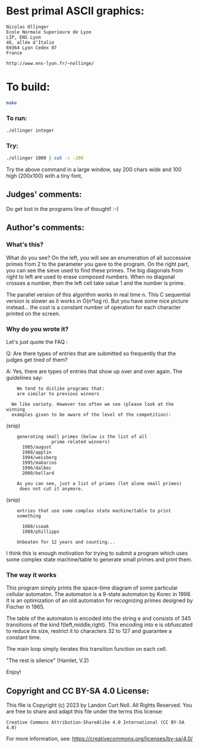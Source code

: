 # Best primal ASCII graphics:

    Nicolas Ollinger
    Ecole Normale Superieure de Lyon
    LIP, ENS Lyon
    46, allée d'Italie
    69364 Lyon Cedex 07
    France

    http://www.ens-lyon.fr/~nollinge/

# To build:

```sh
make
```

### To run:

```sh
./ollinger integer
```

### Try:

```sh
./ollinger 1000 | cut -c -200
```

Try the above command in a large window, say 200 chars wide and 100
high (200x100) with a tiny font,

## Judges' comments:

Do get lost in the programs line of thought!  :-)

## Author's comments:

### What's this?

What do you see? On the left, you will see an enumeration of all successive
primes from 2 to the parameter you gave to the program. On the right part,
you can see the sieve used to find these primes. The big diagonals from
right to left are used to erase composed numbers. When no diagonal crosses
a number, then the left cell take value 1 and the number is prime.

The parallel version of this algorithm works in real time n. This C
sequential version is slower as it works in O(n*log n). But you have some
nice picture instead... the cost is a constant number of operation for each
character printed on the screen.

### Why do you wrote it?

Let's just quote the FAQ :

Q: Are there types of entries that are submitted so frequently that the
   judges get tired of them?

A: Yes, there are types of entries that show up over and over again.
   The guidelines say:

	    We tend to dislike programs that:
	    are similar to previous winners

      We like variety. However too often we see (please look at the winning
      examples given to be aware of the level of the competition):

(snip)

	    generating small primes (below is the list of all
				     prime related winners)
		  1985/august
		  1988/applin
		  1994/weisberg
		  1995/makarios
		  1996/dalbec
		  2000/bellard

	    As you can see, just a list of primes (let alone small primes)
	     does not cut it anymore.

(snip)

	    entries that use some complex state machine/table to print
	    something

		  1988/isaak
		  1988/phillipps

	    Unbeaten for 12 years and counting...

I think this is enough motivation for trying to submit a program which uses
some complex state machine/table to generate small primes and print them.

### The way it works

This program simply prints the space-time diagram of some particular
cellular automaton. The automaton is a 9-state automaton by Korec in 1998.
It is an optimization of an old automaton for recognizing primes designed
by Fischer in 1965.

The table of the automaton is encoded into the string e and consists of
345 transitions of the kind f(left,middle,right). This encoding into e
is obfuscated to reduce its size, restrict it to characters 32 to 127 and
guarantee a constant time.

The main loop simply iterates this transition function on each cell.

"The rest is silence" (Hamlet, V.2)

Enjoy!

## Copyright and CC BY-SA 4.0 License:

This file is Copyright (c) 2023 by Landon Curt Noll.  All Rights Reserved.
You are free to share and adapt this file under the terms this license:

    Creative Commons Attribution-ShareAlike 4.0 International (CC BY-SA 4.0)

For more information, see: https://creativecommons.org/licenses/by-sa/4.0/
